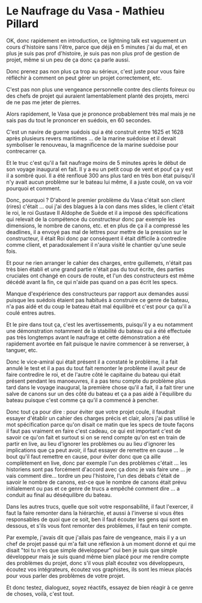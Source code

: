 # Le Naufrage du Vasa - Mathieu Pillard

OK, donc rapidement en introduction, ce lightning talk est vaguement un cours d'histoire sans l'être, parce que déjà en 5 minutes j'ai du mal, et en plus je suis pas prof d'histoire, je suis pas non plus prof de gestion de projet, même si un peu de ça donc ça parle aussi.

Donc prenez pas non plus ça trop au sérieux, c'est juste pour vous faire réfléchir à comment on peut gérer un projet correctement, etc.

C'est pas non plus une vengeance personnelle contre des clients foireux ou des chefs de projet qui auraient lamentablement planté des projets, merci de ne pas me jeter de pierres.

Alors rapidement, le Vasa que je prononce probablement très mal mais je ne sais pas du tout le prononcer en suédois, en 60 secondes.

C'est un navire de guerre suédois qui a été construit entre 1625 et 1628 après plusieurs revers maritimes … de la marine suédoise et il devait symboliser le renouveau, la magnificence de la marine suédoise pour contrecarrer ça.

Et le truc c'est qu'il a fait naufrage moins de 5 minutes après le début de son voyage inaugural en fait. Il y a eu un petit coup de vent et pouf ça y est il a sombré quoi. Il a été renfloué 300 ans plus tard en très bon état puisqu'il n'y avait aucun problème sur le bateau lui même, il a juste coulé, on va voir pourquoi et comment. 

Donc, pourquoi ? D'abord le premier problème du Vasa c'était son client (rires) c'était … oui j'ai des blagues à la con dans mes slides, le client c'était le roi, le roi Gustave II Aldophe de Suède et il a imposé des spécifications qui relevait de la compétence du constructeur donc par exemple les dimensions, le nombre de canons, etc. et en plus de ça il a compressé les deadlines, il a envoyé pas mal de lettres pour mettre de la pression sur le constructeur, il était Roi donc par conséquent il était difficile à contredire comme client, et paradoxalement il n'aura visité le chantier qu'une seule fois.

Et pour ne rien arranger le cahier des charges, entre guillemets, n'était pas très bien établi et une grand partie n'était pas du tout écrite, des parties cruciales ont changé en cours de route, et l'un des constructeurs est même décédé avant la fin, ce qui n'aide pas quand on a pas écrit les specs. 

Manque d'expérience des constructeurs par rapport aux demandes aussi puisque les suédois étaient pas habitués à construire ce genre de bateau, n'a pas aidé et du coup le bateau était mal équilibré et c'est pour ça qu'il a coulé entres autres.

Et le pire dans tout ça, c'est les avertissements, puisqu'il y a eu notamment une démonstration notamment de la stabilité du bateau qui a été effectuée pas très longtemps avant le naufrage et cette démonstration a été rapidement avortée en fait puisque le navire commencer à se renverser, à tanguer, etc. 

Donc le vice-amiral qui était présent il a constaté le problème, il a fait annulé le test et il a pas du tout fait remonter le problème il avait peur de faire contredire le roi, et de l'autre côté le capitaine du bateau qui était présent pendant les manoeuvres, il a pas tenu compte du problème plus tard dans le voyage inaugural, la première chose qu'il a fait, il a fait  tirer une salve de canons sur un des côté du bateau et ça a pas aidé à l'équilibre du bateau puisque c'est comme ça qu'il a commencé à pencher. 

Donc tout ça pour dire : pour éviter que votre projet coule, il faudrait essayer d'établir un cahier des charges précis et clair, alors j'ai pas utilisé le mot spécification parce qu'on disait ce matin que les specs de toute façons il faut pas vraiment en faire c'est cadeau, ce qui est important c'est de savoir ce qu'on fait et surtout si on se rend compte qu'on est en train de partir en live, au lieu d'ignorer les problèmes ou au lieu d'ignorer les implications que ça peut avoir, il faut essayer de remettre en cause … le bout qu'il faut remettre en cause, pour éviter donc que ça aille complètement en live, donc par exemple l'un des problèmes c'était … les historiens sont pas forcément d'accord avec ça donc je vais faire une … je vais comment dire… tordre un peu l'histoire, l'un des débats c'était de savoir le nombre de canons, est-ce que le nombre de canons était prévu initialement ou pas et ce genre de trucs a empêché comment dire … a conduit au final au déséquilibre du bateau. 

Dans les autres trucs, quelle que soit votre responsabilité, il faut l'exercer, il faut la faire remonter dans la hiérarchie, et aussi à l'inverse si vous êtes responsables de quoi que ce soit, ben il faut écouter les gens qui sont en dessous, et s'ils vous font remonter des problèmes, il faut en tenir compte.

Par exemple, j'avais dit que j'allais pas faire de vengeance, mais il y a un chef de projet passé qui m'a fait une réflexion à un moment donné et qui me disait "toi tu n'es que simple développeur" oui ben je suis que simple développeur mais je suis quand même bien placé pour me rendre compte des problèmes du projet, donc s'il vous plaît écoutez vos développeurs, écoutez vos intégrateurs, écoutez vos graphistes, ils sont les mieux placés pour vous parler des problèmes de votre projet. 

Et donc testez, dialoguez, soyez réactifs, essayez de bien réagir à ce genre de choses, voilà, c'est tout.



